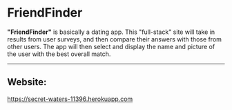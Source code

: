 # FriendFinder
__"FriendFinder"__  is basically a dating app. This "full-stack" site will take in results from user surveys, and then compare their answers with those from other users. The app will then select and display the name and picture of the user with the best overall match.

---

## Website:
   https://secret-waters-11396.herokuapp.com

